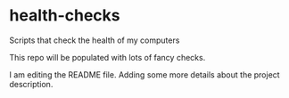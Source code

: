 # health-checks
Scripts that check the health of my computers


This repo will be populated with lots of fancy checks.

I am editing the README file. Adding some more details about the project description.
